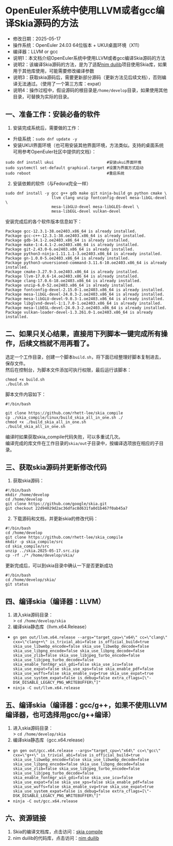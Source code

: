 # OpenEuler系统中使用LLVM或者gcc编译Skia源码的方法 - 修改日期：2025-05-17 - 操作系统：OpenEuler 24.03 64位版本 + UKUI桌面环境（X11） - 编译器：LLVM or gcc - 说明1：本文档介绍OpenEuler系统中使用LLVM或者gcc编译Skia源码的方法 - 说明2：该编译Skia源码的方法，是为了适配[nim duilib](https://github.com/rhett-lee/nim_duilib)项目使用Skia库，如果用于其他库使用，可能需要修改编译参数 - 说明3：获取skia源码后，需要更新部分源码（更新方法见后续文档），否则编译无法通过。（使用了一个第三方库：expat） - 说明4：操作过程中，假设源码的根目录是`/home/develop`目录，如果使用其他目录，可替换为实际的目录。## 一、准备工作：安装必备的软件1. 安装完成系统后，需要做的工作：    - 升级系统：`sudo dnf update -y`    - 安装UKUI界面环境（也可用安装其他界面环境，方法类似。支持的桌面系统可用参考OpenEuler社区中提供的文档）：    ```sudo dnf install ukui                       #安装ukui界面环境sudo systemctl set-default graphical.target #设置为界面方式启动  sudo reboot                                 #重启系统```2. 安装依赖的软件（与Fedora完全一样）```sudo dnf install -y gcc g++ gdb make git ninja-build gn python cmake \                    llvm clang unzip fontconfig-devel mesa-libGL-devel \                    mesa-libGLU-devel mesa-libGLES-devel \                    mesa-libEGL-devel vulkan-devel ```安装完成后的各个软件版本信息如下：```Package gcc-12.3.1-38.oe2403.x86_64 is already installed.Package gcc-c++-12.3.1-38.oe2403.x86_64 is already installed.Package gdb-14.1-2.oe2403.x86_64 is already installed.Package make-1:4.4.1-2.oe2403.x86_64 is already installed.Package git-2.43.0-6.oe2403.x86_64 is already installed.Package python3-ninja-1.11.1.1-3.oe2403.x86_64 is already installed.Package gn-1.0.0-5.oe2403.x86_64 is already installed.Package python3-unversioned-command-3.11.6-10.oe2403.x86_64 is already installed.Package cmake-3.27.9-3.oe2403.x86_64 is already installed.Package llvm-17.0.6-14.oe2403.x86_64 is already installed.Package clang-17.0.6-18.oe2403.x86_64 is already installed.Package unzip-6.0-52.oe2403.x86_64 is already installed.Package fontconfig-devel-2.15.0-1.oe2403.x86_64 is already installed.Package mesa-libGL-devel-24.0.3-2.oe2403.x86_64 is already installed.Package mesa-libGLU-devel-9.0.3-1.oe2403.x86_64 is already installed.Package libglvnd-devel-1:1.7.0-1.oe2403.x86_64 is already installed.Package mesa-libEGL-devel-24.0.3-2.oe2403.x86_64 is already installed.Package vulkan-loader-devel-1.3.261.0-1.oe2403.x86_64 is already installed.```## 二、如果只关心结果，直接用下列脚本一键完成所有操作，后续文档就不用再看了。选定一个工作目录，创建一个脚本`build.sh`，将下面已经整理好脚本复制进去，保存文件。    然后在控制台，为脚本文件添加可执行权限，最后运行该脚本： ```chmod +x build.sh./build.sh```脚本文件内容如下：    ```#!/bin/bashgit clone https://github.com/rhett-lee/skia_compilecp ./skia_compile/linux/build_skia_all_in_one.sh ./chmod +x ./build_skia_all_in_one.sh./build_skia_all_in_one.sh```编译时如果获取skia_compile代码失败，可以多重试几次。    编译完成的库文件在工作目录的`skia/out`子目录中，按编译选项放在相应的子目录。    ## 三、获取skia源码并更新修改代码1. 获取skia源码：    ```#!/bin/bashmkdir /home/develop  cd /home/developgit clone https://github.com/google/skia.gitgit checkout 22d94029d2ac36dfac8d631fa0d1b467f0ab45a7```2. 下载源码和文档，并更新skia的修改代码：    ```#!/bin/bashcd /home/developgit clone https://github.com/rhett-lee/skia_compilemkdir -p skia_compile/srccd skia_compile/srcunzip ../skia.2025-05-17.src.zipcp -rf ./* /home/develop/skia/``` 更新完成后，可以到skia目录中确认一下是否更新成功```#!/bin/bashcd /home/develop/skia/git status``` ## 四、编译skia（编译器：LLVM）1. 进入skia源码目录：    \> `cd /home/develop/skia`2. 编译skia静态库（llvm.x64.Release） - `gn gen out/llvm.x64.release --args="target_cpu=\"x64\" cc=\"clang\" cxx=\"clang++\" is_trivial_abi=false is_official_build=true skia_use_libwebp_encode=false skia_use_libwebp_decode=false skia_use_libpng_encode=false skia_use_libpng_decode=false skia_use_zlib=false skia_use_libjpeg_turbo_encode=false skia_use_libjpeg_turbo_decode=false skia_enable_fontmgr_win_gdi=false skia_use_icu=false skia_use_expat=false skia_use_xps=false skia_enable_pdf=false skia_use_wuffs=false skia_enable_svg=true skia_use_expat=true skia_use_system_expat=false is_debug=false extra_cflags=[\"-DSK_DISABLE_LEGACY_PNG_WRITEBUFFER\"]"`     - `ninja -C out/llvm.x64.release` ## 五、编译skia（编译器：gcc/g++，如果不使用LLVM编译器，也可选择用gcc/g++编译）1. 进入skia源码目录：    \> `cd /home/develop/skia`2. 编译skia静态库（gcc.x64.release） - `gn gen out/gcc.x64.release --args="target_cpu=\"x64\" cc=\"gcc\" cxx=\"g++\" is_trivial_abi=false is_official_build=true skia_use_libwebp_encode=false skia_use_libwebp_decode=false skia_use_libpng_encode=false skia_use_libpng_decode=false skia_use_zlib=false skia_use_libjpeg_turbo_encode=false skia_use_libjpeg_turbo_decode=false skia_enable_fontmgr_win_gdi=false skia_use_icu=false skia_use_expat=false skia_use_xps=false skia_enable_pdf=false skia_use_wuffs=false skia_enable_svg=true skia_use_expat=true skia_use_system_expat=false is_debug=false extra_cflags=[\"-DSK_DISABLE_LEGACY_PNG_WRITEBUFFER\"]"`     - `ninja -C out/gcc.x64.release`## 六、资源链接1. Skia的编译文档库，点击访问：[skia compile](https://github.com/rhett-lee/skia_compile) 2. nim duilib的代码库，点击访问：[nim duilib](https://github.com/rhett-lee/nim_duilib) 